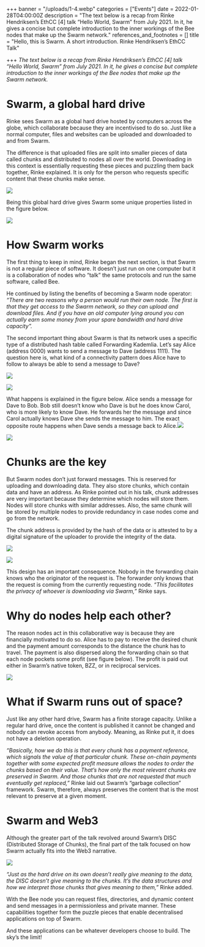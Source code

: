+++
banner = "/uploads/1-4.webp"
categories = ["Events"]
date = 2022-01-28T04:00:00Z
description = "The text below is a recap from Rinke Hendriksen’s EthCC [4] talk “Hello World, Swarm” from July 2021. In it, he gives a concise but complete introduction to the inner workings of the Bee nodes that make up the Swarm network."
references_and_footnotes = []
title = "Hello, this is Swarm. A short introduction. Rinke Hendriksen’s EthCC Talk"

+++
_The text below is a recap from Rinke Hendriksen’s EthCC \[4\] talk “Hello World, Swarm” from July 2021. In it, he gives a concise but complete introduction to the inner workings of the Bee nodes that make up the Swarm network._

# Swarm, a global hard drive

Rinke sees Swarm as a global hard drive hosted by computers across the globe, which collaborate because they are incentivised to do so. Just like a normal computer, files and websites can be uploaded and downloaded to and from Swarm.

The difference is that uploaded files are split into smaller pieces of data called chunks and distributed to nodes all over the world. Downloading in this context is essentially requesting these pieces and puzzling them back together, Rinke explained. It is only for the person who requests specific content that these chunks make sense.

![](/uploads/2-7.png)

Being this global hard drive gives Swarm some unique properties listed in the figure below.

![](/uploads/3-4.png)

# How Swarm works

The first thing to keep in mind, Rinke began the next section, is that Swarm is not a regular piece of software. It doesn’t just run on one computer but it is a collaboration of nodes who “talk” the same protocols and run the same software, called Bee.

He continued by listing the benefits of becoming a Swarm node operator: _“There are two reasons why a person would run their own node. The first is that they get access to the Swarm network, so they can upload and download files. And if you have an old computer lying around you can actually earn some money from your spare bandwidth and hard drive capacity”._

The second important thing about Swarm is that its network uses a specific type of a distributed hash table called Forwarding Kademlia. Let’s say Alice (address 0000) wants to send a message to Dave (address 1111). The question here is, what kind of a connectivity pattern does Alice have to follow to always be able to send a message to Dave?

![](/uploads/4-5.png)

![](/uploads/5-3.png)

What happens is explained in the figure below. Alice sends a message for Dave to Bob. Bob still doesn’t know who Dave is but he does know Carol, who is more likely to know Dave. He forwards her the message and since Carol actually knows Dave she sends the message to him. The exact opposite route happens when Dave sends a message back to Alice.![](/uploads/6-2.png)

![](/uploads/7-2.png)

# Chunks are the key

But Swarm nodes don’t just forward messages. This is reserved for uploading and downloading data. They also store chunks, which contain data and have an address. As Rinke pointed out in his talk, chunk addresses are very important because they determine which nodes will store them. Nodes will store chunks with similar addresses. Also, the same chunk will be stored by multiple nodes to provide redundancy in case nodes come and go from the network.

The chunk address is provided by the hash of the data or is attested to by a digital signature of the uploader to provide the integrity of the data.

![](/uploads/9-2.png)

![](/uploads/-.png)

This design has an important consequence. Nobody in the forwarding chain knows who the originator of the request is. The forwarder only knows that the request is coming from the currently requesting node. _“This facilitates the privacy of whoever is downloading via Swarm,”_ Rinke says.

# Why do nodes help each other?

The reason nodes act in this collaborative way is because they are financially motivated to do so. Alice has to pay to receive the desired chunk and the payment amount corresponds to the distance the chunk has to travel. The payment is also dispersed along the forwarding chain so that each node pockets some profit (see figure below). The profit is paid out either in Swarm’s native token, BZZ, or in reciprocal services.

![](/uploads/11-1.png)

# What if Swarm runs out of space?

Just like any other hard drive, Swarm has a finite storage capacity. Unlike a regular hard drive, once the content is published it cannot be changed and nobody can revoke access from anybody. Meaning, as Rinke put it, it does not have a deletion operation.

_“Basically, how we do this is that every chunk has a payment reference, which signals the value of that particular chunk. These on-chain payments together with some expected profit measure allows the nodes to order the chunks based on their value. That’s how only the most relevant chunks are preserved in Swarm. And those chunks that are not requested that much eventually get replaced,”_ Rinke laid out Swarm’s “garbage collection” framework. Swarm, therefore, always preserves the content that is the most relevant to preserve at a given moment.

# Swarm and Web3

Although the greater part of the talk revolved around Swarm’s DISC (Distributed Storage of Chunks), the final part of the talk focused on how Swarm actually fits into the Web3 narrative.

![](/uploads/12-1.png)

_“Just as the hard drive on its own doesn’t really give meaning to the data, the DISC doesn’t give meaning to the chunks. It’s the data structures and how we interpret those chunks that gives meaning to them,”_ Rinke added.

With the Bee node you can request files, directories, and dynamic content and send messages in a permissionless and private manner. These capabilities together form the puzzle pieces that enable decentralised applications on top of Swarm.

And these applications can be whatever developers choose to build. The sky’s the limit!
